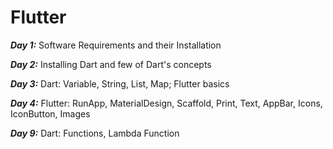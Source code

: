 # Flutter

***Day 1:*** Software Requirements and their Installation

***Day 2:*** Installing Dart and few of Dart's concepts

***Day 3:*** Dart: Variable, String, List, Map; Flutter basics

***Day 4:*** Flutter: RunApp, MaterialDesign, Scaffold, Print, Text, AppBar, Icons, IconButton, Images

***Day 9:*** Dart: Functions, Lambda Function
